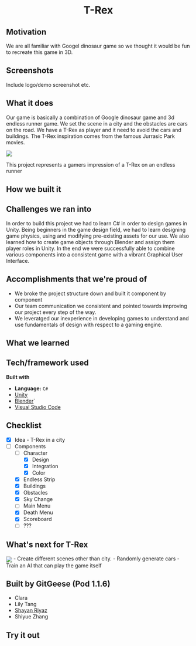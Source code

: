 
# <div align="center">T-Rex</div>

## Motivation
We are all familiar with Googel dinosaur game so we thought it would be fun to recreate this game in 3D. 

## Screenshots
Include logo/demo screenshot etc.
## What it does
Our game is basically a combination of Google dinosaur game and 3d endless runner game. We set the scene in a city and the obstacles are cars on the road. We have a T-Rex as player and it need to avoid the cars and buildings. The T-Rex inspiration comes from the famous Jurrasic Park movies.

<img src="https://external-content.duckduckgo.com/iu/?u=https%3A%2F%2Fi.pinimg.com%2Foriginals%2Fb3%2F4a%2F5f%2Fb34a5fd6d7d446ad173ba4f57041ab42.gif&f=1&nofb=1" align = "center">

This project represents a gamers impression of a T-Rex on an endless runner

## How we built it

## Challenges we ran into
In order to build this project we had to learn C# in order to design games in Unity. Being beginners in the game design field, we had to learn designing game physics, using and modifying pre-existing assets for our use. We also learned how to create game objects through Blender and assign them player roles in Unity. In the end we were successfully able to combine various components into a consistent game with a vibrant Graphical User Interface.

## Accomplishments that we're proud of
- We broke the project structure down and built it component by component
- Our team communication we consistent and pointed towards improving our project every step of the way.
- We leveratged our inexperience in developing games to understand and use fundamentals of design with respect to a gaming engine.

## What we learned

## Tech/framework used
<b>Built with</b>
- **Language:** `C#` 
- [Unity](https://unity.com/)
- [Blender](https://www.blender.org/)`
- [Visual Studio Code](https://code.visualstudio.com/)

## Checklist
- [x] Idea - T-Rex in a city
- [ ] Components
  - [ ] Character
    - [x] Design
    - [x] Integration
    - [x] Color
  - [x] Endless Strip
  - [x] Buildings 
  - [x] Obstacles
  - [x] Sky Change
  - [ ] Main Menu
  - [x] Death Menu
  - [x] Scoreboard
  - [ ] ???
  
## What's next for T-Rex
<img src="https://media3.giphy.com/media/QmH4MuISBE1dyPmTAy/200w.webp?cid=ecf05e47vdquubyzegf00wgqmnlkxop7lz8n1b66mnh0xz7n&rid=200w.webp" align = "center">
- Create different scenes other than city.
- Randomly generate cars
- Train an AI that can play the game itself

## Built by GitGeese (Pod 1.1.6)
- Clara
- Lily Tang
- [Shayan Riyaz](https://github.com/ShayanRiyaz)
- Shiyue Zhang

## Try it out
